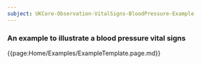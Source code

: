 ```yaml
---
subject: UKCore-Observation-VitalSigns-BloodPressure-Example
---
```

### An example to illustrate a blood pressure vital signs

{{page:Home/Examples/ExampleTemplate.page.md}}